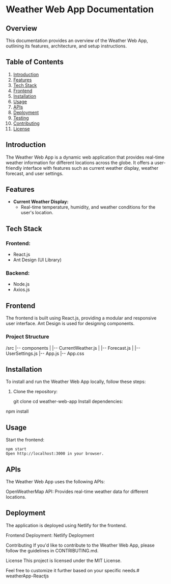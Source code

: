 # Weather Web App Documentation

## Overview

This documentation provides an overview of the Weather Web App, outlining its features, architecture, and setup instructions.

## Table of Contents

1. [Introduction](#introduction)
2. [Features](#features)
3. [Tech Stack](#tech-stack)
4. [Frontend](#frontend)
5. [Installation](#installation)
6. [Usage](#usage)
7. [APIs](#apis)
8. [Deployment](#deployment)
9. [Testing](#testing)
10. [Contributing](#contributing)
11. [License](#license)

## Introduction

The Weather Web App is a dynamic web application that provides real-time weather information for different locations across the globe. It offers a user-friendly interface with features such as current weather display, weather forecast, and user settings.

## Features

- **Current Weather Display:**
  - Real-time temperature, humidity, and weather conditions for the user's location.

## Tech Stack

### Frontend:

- React.js
- Ant Design (UI Library)

### Backend:

- Node.js
- Axios.js

## Frontend

The frontend is built using React.js, providing a modular and responsive user interface. Ant Design is used for designing components.

### Project Structure

/src
|-- components
| |-- CurrentWeather.js
| |-- Forecast.js
| |-- UserSettings.js
|-- App.js
|-- App.css



## Installation

To install and run the Weather Web App locally, follow these steps:

1. Clone the repository:

   git clone <repository-url>
   cd weather-web-app
Install dependencies:


npm install


## Usage
  Start the frontend:
  
    npm start
    Open http://localhost:3000 in your browser.

## APIs
  The Weather Web App uses the following APIs:

  OpenWeatherMap API:
  Provides real-time weather data for different locations.

  
## Deployment
The application is deployed using Netlify for the frontend.

Frontend Deployment:
Netlify Deployment


Contributing
If you'd like to contribute to the Weather Web App, please follow the guidelines in CONTRIBUTING.md.

License
This project is licensed under the MIT License.



Feel free to customize it further based on your specific needs.# weatherApp-Reactjs
